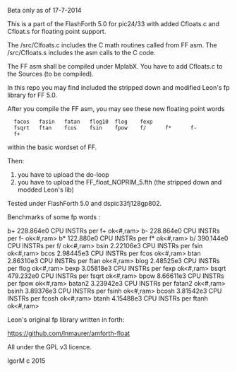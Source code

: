 Beta only as of 17-7-2014

This is a part of the FlashForth 5.0 for pic24/33 with added Cfloats.c and Cfloat.s 
for floating point support.

The /src/Clfoats.c includes the C math routines called from FF asm.
The /src/Cfloats.s includes the asm calls to the C code.

The FF asm shall be compiled under MplabX. You have to add Cfloats.c to the Sources (to be compiled).

In this repo you may find included the stripped down and modified Leon's fp library for FF 5.0.

After you compile the FF asm, you may see these new floating point words 

      facos   fasin   fatan   flog10  flog    fexp
      fsqrt   ftan    fcos    fsin    fpow    f/      f*      f-
      f+

within the basic wordset of FF.

Then:
1. you have to upload the do-loop
2. you have to upload the FF_float_NOPRIM_5.fth	(the stripped down and modded Leon's lib)  

Tested under FlashForth 5.0 and dspic33fj128gp802. 

Benchmarks of some fp words :

  

b+ 228.864e0 CPU INSTRs per f+ ok<#,ram>
b- 228.864e0 CPU INSTRs per f- ok<#,ram>
b* 122.880e0 CPU INSTRs per f* ok<#,ram>
b/ 390.144e0 CPU INSTRs per f/ ok<#,ram>
bsin 2.22106e3 CPU INSTRs per fsin ok<#,ram>
bcos 2.98445e3 CPU INSTRs per fcos ok<#,ram>
btan 2.86310e3 CPU INSTRs per ftan ok<#,ram>
blog 2.48525e3 CPU INSTRs per flog ok<#,ram>
bexp 3.05818e3 CPU INSTRs per fexp ok<#,ram>
bsqrt 479.232e0 CPU INSTRs per fsqrt ok<#,ram>
bpow 8.66611e3 CPU INSTRs per fpow ok<#,ram>
batan2 3.23942e3 CPU INSTRs per fatan2 ok<#,ram>
bsinh 3.89376e3 CPU INSTRs per fsinh ok<#,ram>
bcosh 3.81542e3 CPU INSTRs per fcosh ok<#,ram>
btanh 4.15488e3 CPU INSTRs per ftanh ok<#,ram>  




Leon's original fp library written in forth:


https://github.com/lnmaurer/amforth-float




All under the GPL v3 licence.





IgorM c 2015